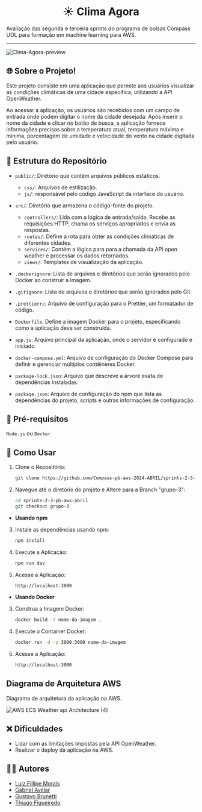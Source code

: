 <h1 align="center"> ☀️ Clima Agora </h1>

Avaliação das segunda e terceira sprints do programa de bolsas Compass UOL para formação em machine learning para AWS.
***

![Clima-Agora-preview](https://github.com/Compass-pb-aws-2024-ABRIL/sprints-2-3-pb-aws-abril/assets/117688731/85156d61-2f54-4897-871b-da43d95042dd)

## 🌐 Sobre o Projeto!

Este projeto consiste em uma aplicação que permite aos usuários visualizar as condições climáticas de uma cidade específica, utilizando a API OpenWeather.

Ao acessar a aplicação, os usuários são recebidos com um campo de entrada onde podem digitar o nome da cidade desejada. Após inserir o nome da cidade e clicar no botão de busca, a aplicação fornece informações precisas sobre a temperatura atual, temperatura máxima e mínima, porcentagem de umidade e velocidade do vento na cidade digitada pelo usuário.

## 📂 Estrutura do Repositório

- `public/`: Diretório que contém arquivos públicos estáticos.
    - `css/`: Arquivos de estilização.
    - `js/`: responsável pelo código JavaScript da interface do usuário.
      
- `src/`: Diretório que armazena o código-fonte do projeto.
    - `controllers/`: Lida com a lógica de entrada/saída. Recebe as requisições HTTP, chama os serviços apropriados e envia as respostas.
    - `routes/`:  Define a rota para obter as condições climáticas de diferentes cidades.
    - `services/`: Contém a lógica para para a chamada da API open weather e processar os dados retornados.
    - `views/`: Templates de visualização da aplicação.

- `.dockerignore`: Lista de arquivos e diretórios que serão ignorados pelo Docker ao construir a imagem.
- `.gitignore`: Lista de arquivos e diretórios que serão ignorados pelo Git.
- `.prettierrc`: Arquivo de configuração para o Prettier, um formatador de código.
- `Dockerfile`: Define a imagem Docker para o projeto, especificando como a aplicação deve ser construída.
- `app.js`: Arquivo principal da aplicação, onde o servidor é configurado e iniciado.
- `docker-compose.yml`: Arquivo de configuração do Docker Compose para definir e gerenciar múltiplos contêineres Docker.
- `package-lock.json`: Arquivo que descreve a árvore exata de dependências instaladas.
- `package.json`: Arquivo de configuração do npm que lista as dependências do projeto, scripts e outras informações de configuração.
  
## 🔧 Pré-requisitos

`Node.js` ou `Docker`

## 🚀 Como Usar 

1. Clone o Repositório:
    ```bash
    git clone https://github.com/Compass-pb-aws-2024-ABRIL/sprints-2-3-pb-aws-abril.git
    ```
2. Navegue até o diretório do projeto e Altere para a Branch "grupo-3":
    ```bash
    cd sprints-2-3-pb-aws-abril
    git checkout grupo-3
    ```

- **Usando npm**

3. Instale as dependências usando npm:
    ```bash
    npm install
    ```

4. Execute a Aplicação:
    ```bash
    npm run dev
    ```
    
5. Acesse a Aplicação:
   ```bash
   http://localhost:3000
    ```
- **Usando Docker**

3. Construa a Imagem Docker:
    ```bash
    docker build -t nome-da-imagem .
    ```

4. Execute o Container Docker:
    ```bash
    docker run -d -p 3000:3000 nome-da-imagem
    ```
    
5. Acesse a Aplicação:
   ```bash
   http://localhost:3000
    ```
## Diagrama de Arquitetura AWS
Diagrama de arquitetura da aplicação na AWS.

![AWS ECS Weather api Architecture (4)](https://github.com/GabrielAvelarbr/Testes/assets/117688731/3eb61680-1a0a-4466-a216-a97f229f8a3e)

## ❌ Dificuldades
- Lidar com as limitações impostas pela API OpenWeather.
- Realizar o deploy da aplicação na AWS.  
  
## 👨‍💻 Autores
- [Luiz Fillipe Morais](https://github.com/LuizFillipe1)
- [Gabriel Avelar](https://github.com/GabrielAvelarbr)
- [Gustavo Brunetti](https://github.com/GustavoBrunetti)
- [Thiago Figueiredo](https://github.com/ThiagoesAdapti)
